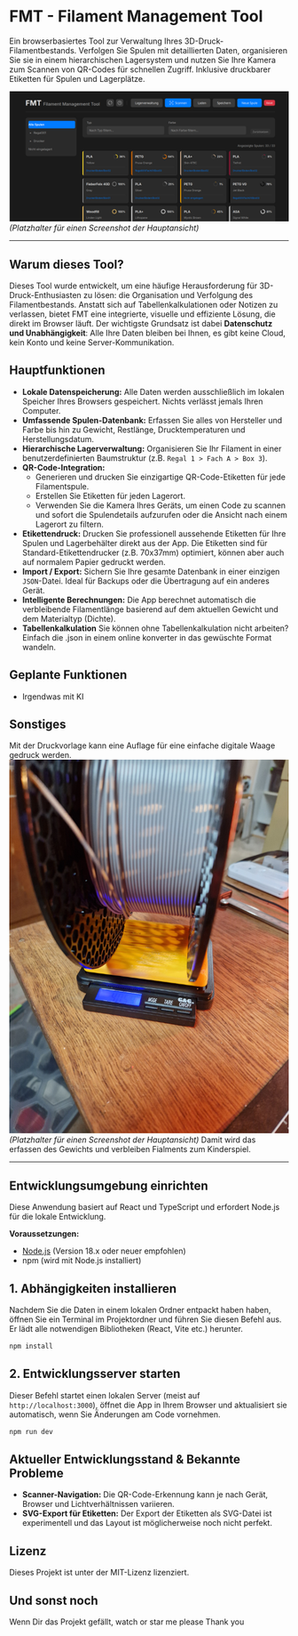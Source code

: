 # FMT - Filament Management Tool

Ein browserbasiertes Tool zur Verwaltung Ihres 3D-Druck-Filamentbestands. Verfolgen Sie Spulen mit detaillierten Daten, organisieren Sie sie in einem hierarchischen Lagersystem und nutzen Sie Ihre Kamera zum Scannen von QR-Codes für schnellen Zugriff. Inklusive druckbarer Etiketten für Spulen und Lagerplätze.

![App Screenshot](https://github.com/remstalbasti/FMT-Filament-Managment-Tool/blob/main/FMT001.png) 
*(Platzhalter für einen Screenshot der Hauptansicht)*

---

## Warum dieses Tool?

Dieses Tool wurde entwickelt, um eine häufige Herausforderung für 3D-Druck-Enthusiasten zu lösen: die Organisation und Verfolgung des Filamentbestands. Anstatt sich auf Tabellenkalkulationen oder Notizen zu verlassen, bietet FMT eine integrierte, visuelle und effiziente Lösung, die direkt im Browser läuft. Der wichtigste Grundsatz ist dabei **Datenschutz und Unabhängigkeit**: Alle Ihre Daten bleiben bei Ihnen, es gibt keine Cloud, kein Konto und keine Server-Kommunikation.

## Hauptfunktionen

-   **Lokale Datenspeicherung:** Alle Daten werden ausschließlich im lokalen Speicher Ihres Browsers gespeichert. Nichts verlässt jemals Ihren Computer.
-   **Umfassende Spulen-Datenbank:** Erfassen Sie alles von Hersteller und Farbe bis hin zu Gewicht, Restlänge, Drucktemperaturen und Herstellungsdatum.
-   **Hierarchische Lagerverwaltung:** Organisieren Sie Ihr Filament in einer benutzerdefinierten Baumstruktur (z.B. `Regal 1 > Fach A > Box 3`).
-   **QR-Code-Integration:**
    -   Generieren und drucken Sie einzigartige QR-Code-Etiketten für jede Filamentspule.
    -   Erstellen Sie Etiketten für jeden Lagerort.
    -   Verwenden Sie die Kamera Ihres Geräts, um einen Code zu scannen und sofort die Spulendetails aufzurufen oder die Ansicht nach einem Lagerort zu filtern.
-   **Etikettendruck:** Drucken Sie professionell aussehende Etiketten für Ihre Spulen und Lagerbehälter direkt aus der App. Die Etiketten sind für Standard-Etikettendrucker (z.B. 70x37mm) optimiert, können aber auch auf normalem Papier gedruckt werden.
-   **Import / Export:** Sichern Sie Ihre gesamte Datenbank in einer einzigen `JSON`-Datei. Ideal für Backups oder die Übertragung auf ein anderes Gerät.
-   **Intelligente Berechnungen:** Die App berechnet automatisch die verbleibende Filamentlänge basierend auf dem aktuellen Gewicht und dem Materialtyp (Dichte).
-   **Tabellenkalkulation** Sie können ohne Tabellenkalkulation nicht arbeiten? Einfach die .json in einem online konverter in das gewüschte Format wandeln.

## Geplante Funktionen
- Irgendwas mit KI

## Sonstiges
Mit der Druckvorlage kann eine Auflage für eine einfache digitale Waage gedruck werden.
![App Screenshot](https://github.com/remstalbasti/FMT-Filament-Managment-Tool/blob/main/print/20250803_172354.jpg) 
*(Platzhalter für einen Screenshot der Hauptansicht)*
Damit wird das erfassen des Gewichts und verbleiben Fialments zum Kinderspiel.


---

## Entwicklungsumgebung einrichten

Diese Anwendung basiert auf React und TypeScript und erfordert Node.js für die lokale Entwicklung.

**Voraussetzungen:**
-   [Node.js](https://nodejs.org/en/) (Version 18.x oder neuer empfohlen)
-   npm (wird mit Node.js installiert)

## 1. Abhängigkeiten installieren

Nachdem Sie die Daten in einem lokalen Ordner entpackt haben haben, öffnen Sie ein Terminal im Projektordner und führen Sie diesen Befehl aus. Er lädt alle notwendigen Bibliotheken (React, Vite etc.) herunter.

```bash
npm install
```

## 2. Entwicklungsserver starten

Dieser Befehl startet einen lokalen Server (meist auf `http://localhost:3000`), öffnet die App in Ihrem Browser und aktualisiert sie automatisch, wenn Sie Änderungen am Code vornehmen.

```bash
npm run dev
```
## Aktueller Entwicklungsstand & Bekannte Probleme

-   **Scanner-Navigation:** Die QR-Code-Erkennung kann je nach Gerät, Browser und Lichtverhältnissen variieren.
-   **SVG-Export für Etiketten:** Der Export der Etiketten als SVG-Datei ist experimentell und das Layout ist möglicherweise noch nicht perfekt.

## Lizenz

Dieses Projekt ist unter der MIT-Lizenz lizenziert.

## Und sonst noch

Wenn Dir das Projekt gefällt, watch or star me please
Thank you
